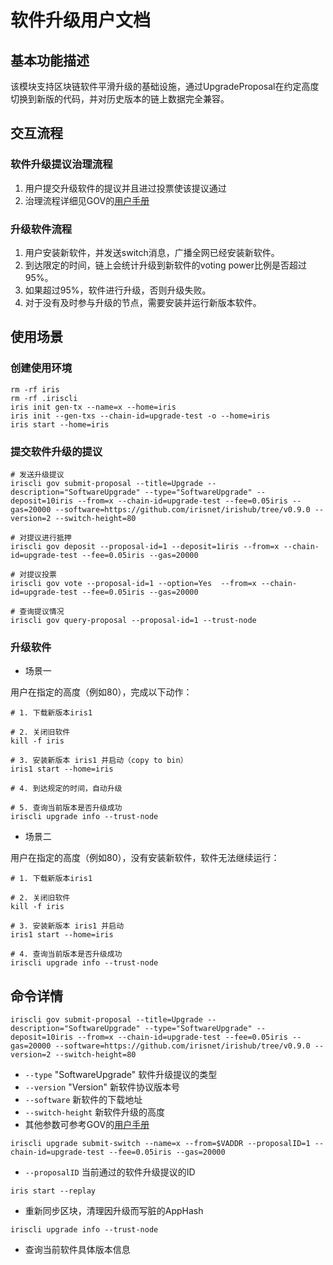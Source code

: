 # 软件升级用户文档

## 基本功能描述

该模块支持区块链软件平滑升级的基础设施，通过UpgradeProposal在约定高度切换到新版的代码，并对历史版本的链上数据完全兼容。

## 交互流程

### 软件升级提议治理流程
1. 用户提交升级软件的提议并且进过投票使该提议通过
2. 治理流程详细见GOV的[用户手册](governance.md)


### 升级软件流程  
1. 用户安装新软件，并发送switch消息，广播全网已经安装新软件。
2. 到达限定的时间，链上会统计升级到新软件的voting power比例是否超过95%。
3. 如果超过95%，软件进行升级，否则升级失败。
4. 对于没有及时参与升级的节点，需要安装并运行新版本软件。

## 使用场景

### 创建使用环境

```
rm -rf iris                                                                         
rm -rf .iriscli
iris init gen-tx --name=x --home=iris
iris init --gen-txs --chain-id=upgrade-test -o --home=iris
iris start --home=iris
```
### 提交软件升级的提议

```
# 发送升级提议
iriscli gov submit-proposal --title=Upgrade --description="SoftwareUpgrade" --type="SoftwareUpgrade" --deposit=10iris --from=x --chain-id=upgrade-test --fee=0.05iris --gas=20000 --software=https://github.com/irisnet/irishub/tree/v0.9.0 --version=2 --switch-height=80

# 对提议进行抵押
iriscli gov deposit --proposal-id=1 --deposit=1iris --from=x --chain-id=upgrade-test --fee=0.05iris --gas=20000

# 对提议投票
iriscli gov vote --proposal-id=1 --option=Yes  --from=x --chain-id=upgrade-test --fee=0.05iris --gas=20000

# 查询提议情况
iriscli gov query-proposal --proposal-id=1 --trust-node
```

### 升级软件

* 场景一

用户在指定的高度（例如80），完成以下动作：

```
# 1. 下载新版本iris1

# 2. 关闭旧软件
kill -f iris

# 3. 安装新版本 iris1 并启动（copy to bin）
iris1 start --home=iris

# 4. 到达规定的时间，自动升级

# 5. 查询当前版本是否升级成功
iriscli upgrade info --trust-node
```

* 场景二

用户在指定的高度（例如80），没有安装新软件，软件无法继续运行：

```
# 1. 下载新版本iris1

# 2. 关闭旧软件
kill -f iris

# 3. 安装新版本 iris1 并启动
iris1 start --home=iris

# 4. 查询当前版本是否升级成功
iriscli upgrade info --trust-node
```

## 命令详情

```
iriscli gov submit-proposal --title=Upgrade --description="SoftwareUpgrade" --type="SoftwareUpgrade" --deposit=10iris --from=x --chain-id=upgrade-test --fee=0.05iris --gas=20000 --software=https://github.com/irisnet/irishub/tree/v0.9.0 --version=2 --switch-height=80
```

* `--type`  "SoftwareUpgrade" 软件升级提议的类型
* `--version`  "Version" 新软件协议版本号
* `--software`  新软件的下载地址
* `--switch-height` 新软件升级的高度
* 其他参数可参考GOV的[用户手册](governance.md)

```
iriscli upgrade submit-switch --name=x --from=$VADDR --proposalID=1 --chain-id=upgrade-test --fee=0.05iris --gas=20000
```

* `--proposalID` 当前通过的软件升级提议的ID

```
iris start --replay
```

* 重新同步区块，清理因升级而写脏的AppHash

```
iriscli upgrade info --trust-node
```

* 查询当前软件具体版本信息
